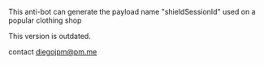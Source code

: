 This anti-bot can generate the payload name "shieldSessionId" used on a popular clothing shop

This version is outdated.

 contact
 diegojpm@pm.me
